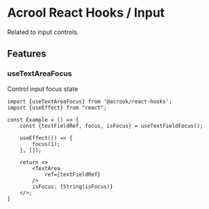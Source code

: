 # Acrool React Hooks / Input

<p>
    Related to input controls.
</p>


## Features

### useTextAreaFocus

Control input focus state

```tsx
import {useTextAreaFocus} from '@acrook/react-hooks';
import {useEffect} from "react";

const Example = () => {
    const {textFieldRef, focus, isFocus} = useTextFieldFocus();

    useEffect(() => {
        focus(1);
    }, []);
    
    return <>
        <TextArea
            ref={textFieldRef}
        />
        isFocus: {String(isFocus)}
    </>;
}
```




